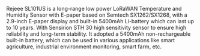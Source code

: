Rejeee SL101US is a long-range low power LoRaWAN Temperature and Humidity Sensor with E-paper based on Semtech SX1262/SX1268, with a 2.9-inch E-paper display and built-in 5400mAh Li-battery which can last up to 10 years. With Sensirion STH 30 high sensitivity sensor to ensure high reliability and long-term stability. It adopted a 5400mAh non-rechargeable built-in battery, which can be used in various applications like smart agriculture, industrial environment monitoring, smart farm, etc.
